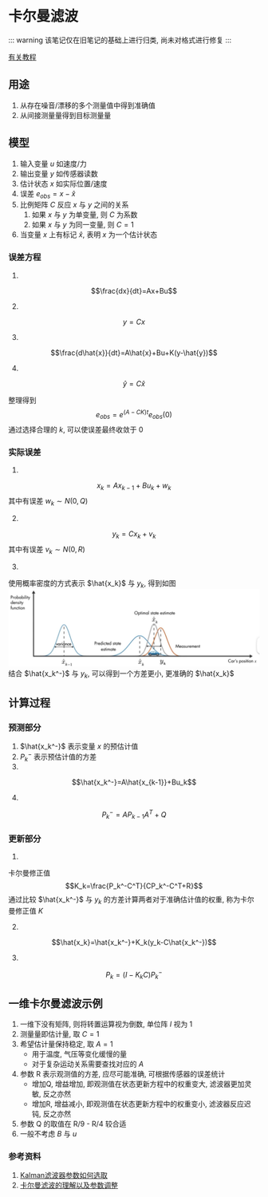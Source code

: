 # 卡尔曼滤波
::: warning
该笔记仅在旧笔记的基础上进行归类, 尚未对格式进行修复
:::

[有关教程](https://www.bilibili.com/video/BV1V5411V72J)
## 用途
1. 从存在噪音/漂移的多个测量值中得到准确值
2. 从间接测量量得到目标测量量
## 模型
1. 输入变量 $u$ 如速度/力
2. 输出变量 $y$ 如传感器读数
3. 估计状态 $x$ 如实际位置/速度
4. 误差 $e_{obs}=x-\hat{x}$
5. 比例矩阵 $C$ 反应 $x$ 与 $y$ 之间的关系
    1. 如果 $x$ 与 $y$ 为单变量, 则 $C$ 为系数
    2. 如果 $x$ 与 $y$ 为同一变量, 则 $C=1$
6. 当变量 $x$ 上有标记 $\hat{x}$, 表明 $x$ 为一个估计状态

### 误差方程

1. 
$$\frac{dx}{dt}=Ax+Bu$$

2. 
$$y=Cx$$

3. 
$$\frac{d\hat{x}}{dt}=A\hat{x}+Bu+K(y-\hat{y})$$

4. 
$$\hat{y}=C\hat{x}$$

整理得到
$$e_{obs}=e^{(A-CK)t}e_{obs}(0)$$
通过选择合理的 $k$, 可以使误差最终收敛于 0

### 实际误差

1. 
$$x_k=Ax_{k-1}+Bu_k+w_k$$ 其中有误差 $w_k\sim N(0,Q)$

2. 
$$y_k=Cx_k+v_k$$ 其中有误差 $v_k\sim N(0,R)$

3. 
使用概率密度的方式表示 $\hat{x_k}$ 与 $y_k$, 得到如图
![](./src/kalman_1.jpg)
结合 $\hat{x_k^-}$ 与 $y_k$, 可以得到一个方差更小, 更准确的 $\hat{x_k}$

## 计算过程

### 预测部分
1. $\hat{x_k^-}$ 表示变量 $x$ 的预估计值
2. $P_k^-$ 表示预估计值的方差
3.
$$\hat{x_k^-}=A\hat{x_{k-1}}+Bu_k$$

4.
$$P_k^-=AP_{k-1}A^T+Q$$

### 更新部分
1. 
卡尔曼修正值
$$K_k=\frac{P_k^-C^T}{CP_k^-C^T+R}$$
通过比较 $\hat{x_k^-}$ 与 $y_k$ 的方差计算两者对于准确估计值的权重, 称为卡尔曼修正值 $K$

2. 
$$\hat{x_k}=\hat{x_k^-}+K_k(y_k-C\hat{x_k^-})$$

3. 
$$P_k=(I-K_kC)P_k^-$$

## 一维卡尔曼滤波示例

1. 一维下没有矩阵, 则将转置运算视为倒数, 单位阵 $I$ 视为 1
2. 测量量即估计量, 取 $C=1$
3. 希望估计量保持稳定, 取 $A=1$
    * 用于温度, 气压等变化缓慢的量
    * 对于复杂运动关系需要查找对应的 $A$
4. 参数 R 表示观测值的方差, 应尽可能准确, 可根据传感器的误差统计
    * 增加Q, 增益增加, 即观测值在状态更新方程中的权重变大, 滤波器更加灵敏, 反之亦然
    * 增加R, 增益减小, 即观测值在状态更新方程中的权重变小, 滤波器反应迟钝, 反之亦然
5. 参数 Q 的取值在 R/9 - R/4 较合适
6. 一般不考虑 $B$ 与 $u$

### 参考资料
1. [Kalman滤波器参数如何选取](https://cloud.tencent.com/developer/article/1584054)
2. [卡尔曼滤波的理解以及参数调整](https://blog.csdn.net/u013453604/article/details/50301477)
